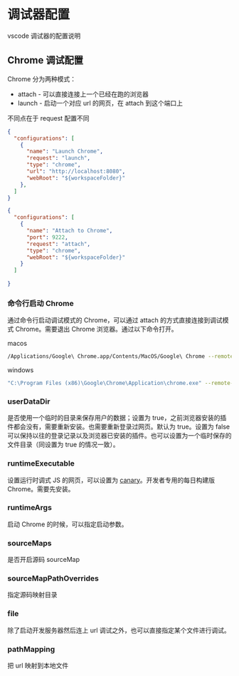 # 调试器配置

vscode 调试器的配置说明

## Chrome 调试配置

Chrome 分为两种模式：

- attach - 可以直接连接上一个已经在跑的浏览器
- launch - 启动一个对应 url 的网页，在 attach 到这个端口上

不同点在于 request 配置不同

```json
{
  "configurations": [
    {
      "name": "Launch Chrome",
      "request": "launch",
      "type": "chrome",
      "url": "http://localhost:8080",
      "webRoot": "${workspaceFolder}"
    },
  ]
}
```

```json
{
  "configurations": [
    {
      "name": "Attach to Chrome",
      "port": 9222,
      "request": "attach",
      "type": "chrome",
      "webRoot": "${workspaceFolder}"
    }
  ]
  
}
```

### 命令行启动 Chrome

通过命令行启动调试模式的 Chrome，可以通过 attach 的方式直接连接到调试模式 Chrome。需要退出 Chrome 浏览器。通过以下命令打开。

macos

```bash
/Applications/Google\ Chrome.app/Contents/MacOS/Google\ Chrome --remote-debugging-port=9222
```

windows

```bash
"C:\Program Files (x86)\Google\Chrome\Application\chrome.exe" --remote-debugging-port=9222
```

### userDataDir

是否使用一个临时的目录来保存用户的数据；设置为 true，之前浏览器安装的插件都会没有，需要重新安装。也需要重新登录过网页。默认为 true。设置为 false 可以保持以往的登录记录以及浏览器已安装的插件。也可以设置为一个临时保存的文件目录（同设置为 true 的情况一致）。

### runtimeExecutable

设置运行时调式 JS 的网页，可以设置为 [canary](https://www.google.com/intl/zh-CN/chrome/canary/)。开发者专用的每日构建版 Chrome。需要先安装。

### runtimeArgs

启动 Chrome 的时候，可以指定启动参数。

### sourceMaps

是否开启源码 sourceMap

### sourceMapPathOverrides

指定源码映射目录

### file

除了启动开发服务器然后连上 url 调试之外，也可以直接指定某个文件进行调试。

### pathMapping

把 url 映射到本地文件
